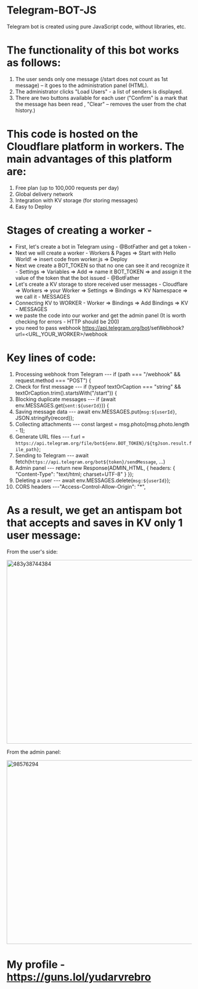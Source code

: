 # Telegram-BOT-JS
  Telegram bot is created using pure JavaScript code, without libraries, etc.

# The functionality of this bot works as follows:
1) The user sends only one message (/start does not count as 1st message) – it goes to the administration panel (HTML).
2) The administrator clicks "Load Users" - a list of senders is displayed.
3) There are two buttons available for each user ("Confirm" is a mark that the message has been read ,  "Clear" – removes the user from the chat history.)

# This code is hosted on the Cloudflare platform in workers. The main advantages of this platform are:
1) Free plan (up to 100,000 requests per day)
2) Global delivery network
3) Integration with KV storage (for storing messages)
4) Easy to Deploy

# Stages of creating a worker -
- First, let's create a bot in Telegram using - @BotFather and get a token -
- Next we will create a worker -
  Workers & Pages => Start with Hello World! => insert code from worker.js => Deploy
- Next we create a BOT_TOKEN so that no one can see it and recognize it -
  Settings => Variables => Add => name it BOT_TOKEN => and assign it the value of the token that the bot issued - @BotFather 
- Let's create a KV storage to store received user messages -
  Cloudflare => Workers => your Worker => Settings => Bindings => KV Namespace => we call it - MESSAGES
- Connecting KV to WORKER -
  Worker => Bindings => Add Bindings => KV - MESSAGES
- we paste the code into our worker and get the admin panel (It is worth checking for errors - HTTP should be 200)
- you need to pass webhook https://api.telegram.org/bot<TOKEN>/setWebhook?url=<URL_YOUR_WORKER>/webhook

# Key lines of code:

  1) Processing webhook from Telegram
     --- if (path === "/webhook" && request.method === "POST") {
  2) Check for first message
     --- if (typeof textOrCaption === "string" && textOrCaption.trim().startsWith("/start")) {
  3) Blocking duplicate messages
     --- if (await env.MESSAGES.get(`sent:${userId}`)) {
  4) Saving message data
     --- await env.MESSAGES.put(`msg:${userId}`, JSON.stringify(record));
  5) Collecting attachments
     --- const largest = msg.photo[msg.photo.length - 1];
  6) Generate URL files
     --- f.url = `https://api.telegram.org/file/bot${env.BOT_TOKEN}/${tgJson.result.file_path}`;
  7) Sending to Telegram
     --- await fetch(`https://api.telegram.org/bot${token}/sendMessage`, ...)
  8) Admin panel
     --- return new Response(ADMIN_HTML, { headers: { "Content-Type": "text/html; charset=UTF-8" } });
  9) Deleting a user
     --- await env.MESSAGES.delete(`msg:${userId}`);
  10) CORS headers
     ---"Access-Control-Allow-Origin": "*",

# As a result, we get an antispam bot that accepts and saves in KV only 1 user message:

From the user's side:

<img width="608" height="500" alt="483y38744384" src="https://github.com/user-attachments/assets/442681f4-a439-4246-9b1b-fce5a9012fb5" />


From the admin panel:

<img width="1498" height="500" alt="98576294" src="https://github.com/user-attachments/assets/eb3b037a-f04f-4f93-9c95-b3aae0b3d8b5" />


# My profile - https://guns.lol/yudarvrebro

